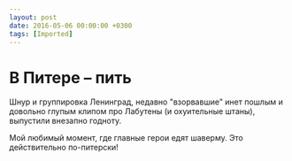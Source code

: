```yaml
---
layout: post
date: 2016-05-06 00:00:00 +0300
tags: [Imported]
---
```

# В Питере – пить 

Шнур и группировка Ленинград, недавно "взорвавшие" инет пошлым и довольно глупым клипом про Лабутены (и охуительные штаны), выпустили внезапно годноту. 

Мой любимый момент, где главные герои едят шаверму. Это действительно по-питерски!